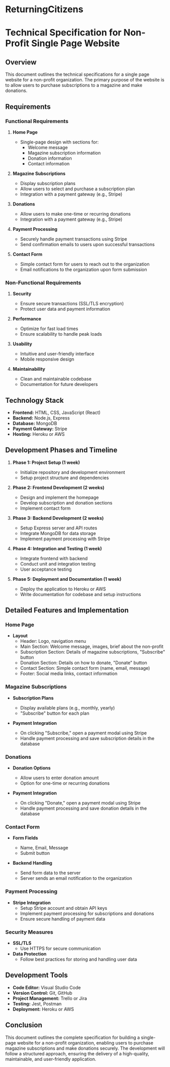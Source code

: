 # ReturningCitizens

# Technical Specification for Non-Profit Single Page Website

## Overview
This document outlines the technical specifications for a single page website for a non-profit organization. The primary purpose of the website is to allow users to purchase subscriptions to a magazine and make donations.

## Requirements

### Functional Requirements
1. **Home Page**
   - Single-page design with sections for:
     - Welcome message
     - Magazine subscription information
     - Donation information
     - Contact information

2. **Magazine Subscriptions**
   - Display subscription plans
   - Allow users to select and purchase a subscription plan
   - Integration with a payment gateway (e.g., Stripe)

3. **Donations**
   - Allow users to make one-time or recurring donations
   - Integration with a payment gateway (e.g., Stripe)

4. **Payment Processing**
   - Securely handle payment transactions using Stripe
   - Send confirmation emails to users upon successful transactions

5. **Contact Form**
   - Simple contact form for users to reach out to the organization
   - Email notifications to the organization upon form submission

### Non-Functional Requirements
1. **Security**
   - Ensure secure transactions (SSL/TLS encryption)
   - Protect user data and payment information

2. **Performance**
   - Optimize for fast load times
   - Ensure scalability to handle peak loads

3. **Usability**
   - Intuitive and user-friendly interface
   - Mobile responsive design

4. **Maintainability**
   - Clean and maintainable codebase
   - Documentation for future developers

## Technology Stack
- **Frontend:** HTML, CSS, JavaScript (React)
- **Backend:** Node.js, Express
- **Database:** MongoDB
- **Payment Gateway:** Stripe
- **Hosting:** Heroku or AWS

## Development Phases and Timeline
1. **Phase 1: Project Setup (1 week)**
   - Initialize repository and development environment
   - Setup project structure and dependencies

2. **Phase 2: Frontend Development (2 weeks)**
   - Design and implement the homepage
   - Develop subscription and donation sections
   - Implement contact form

3. **Phase 3: Backend Development (2 weeks)**
   - Setup Express server and API routes
   - Integrate MongoDB for data storage
   - Implement payment processing with Stripe

4. **Phase 4: Integration and Testing (1 week)**
   - Integrate frontend with backend
   - Conduct unit and integration testing
   - User acceptance testing

5. **Phase 5: Deployment and Documentation (1 week)**
   - Deploy the application to Heroku or AWS
   - Write documentation for codebase and setup instructions

## Detailed Features and Implementation

### Home Page
- **Layout**
  - Header: Logo, navigation menu
  - Main Section: Welcome message, images, brief about the non-profit
  - Subscription Section: Details of magazine subscriptions, "Subscribe" button
  - Donation Section: Details on how to donate, "Donate" button
  - Contact Section: Simple contact form (name, email, message)
  - Footer: Social media links, contact information

### Magazine Subscriptions
- **Subscription Plans**
  - Display available plans (e.g., monthly, yearly)
  - "Subscribe" button for each plan

- **Payment Integration**
  - On clicking "Subscribe," open a payment modal using Stripe
  - Handle payment processing and save subscription details in the database

### Donations
- **Donation Options**
  - Allow users to enter donation amount
  - Option for one-time or recurring donations

- **Payment Integration**
  - On clicking "Donate," open a payment modal using Stripe
  - Handle payment processing and save donation details in the database

### Contact Form
- **Form Fields**
  - Name, Email, Message
  - Submit button

- **Backend Handling**
  - Send form data to the server
  - Server sends an email notification to the organization

### Payment Processing
- **Stripe Integration**
  - Setup Stripe account and obtain API keys
  - Implement payment processing for subscriptions and donations
  - Ensure secure handling of payment data

### Security Measures
- **SSL/TLS**
  - Use HTTPS for secure communication
- **Data Protection**
  - Follow best practices for storing and handling user data

## Development Tools
- **Code Editor:** Visual Studio Code
- **Version Control:** Git, GitHub
- **Project Management:** Trello or Jira
- **Testing:** Jest, Postman
- **Deployment:** Heroku or AWS

## Conclusion
This document outlines the complete specification for building a single-page website for a non-profit organization, enabling users to purchase magazine subscriptions and make donations securely. The development will follow a structured approach, ensuring the delivery of a high-quality, maintainable, and user-friendly application.
